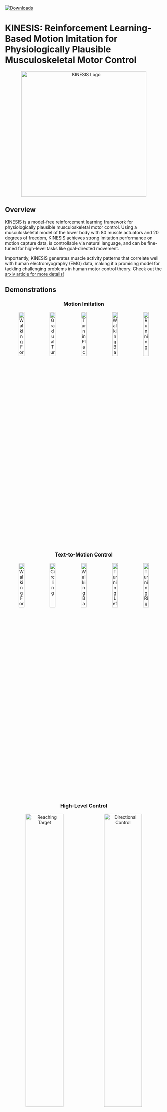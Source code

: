 [![Downloads](https://img.shields.io/badge/dynamic/json?url=https://huggingface.co/api/datasets/amathislab/kinesis-assets&query=downloads&label=downloads)](https://huggingface.co/papers/2503.14637)

# KINESIS: Reinforcement Learning-Based Motion Imitation for Physiologically Plausible Musculoskeletal Motor Control

<p align="center">
  <img src="./assets/Fig1-abstract.png" alt="KINESIS Logo" width="400"/>
</p>

## Overview

KINESIS is a model-free reinforcement learning framework for physiologically plausible musculoskeletal motor control. Using a musculoskeletal model of the lower body with 80 muscle actuators and 20 degrees of freedom, KINESIS achieves strong imitation performance on motion capture data, is controllable via natural language, and can be fine-tuned for high-level tasks like goal-directed movement.

Importantly, KINESIS generates muscle activity patterns that correlate well with human electromyography (EMG) data, making it a promising model for tackling challenging problems in human motor control theory. Check out the [arxiv article for more details!](https://arxiv.org/abs/2503.14637)

## Demonstrations

<h3 align="center">Motion Imitation</h3>
<p align="center">
  <img src="./assets/kit/kit_walk.gif" alt="Walking Forward" width="19%"/>
  <img src="./assets/kit/kit_gradual_turn.gif" alt="Gradual Turn" width="19%"/>
  <img src="./assets/kit/kit_turn_in_place.gif" alt="Turn in Place" width="19%"/>
  <img src="./assets/kit/kit_backward.gif" alt="Walking Backwards" width="19%"/>
  <img src="./assets/kit/kit_run.gif" alt="Running" width="19%"/>
</p>

<h3 align="center">Text-to-Motion Control</h3>
<p align="center">
  <img src="./assets/t2m/t2m_forward.gif" alt="Walking Forward" width="19%"/>
  <img src="./assets/t2m/t2m_circle.gif" alt="Circling" width="19%"/>
  <img src="./assets/t2m/t2m_backwards.gif" alt="Walking Backwards" width="19%"/>
  <img src="./assets/t2m/t2m_left.gif" alt="Turning Left" width="19%"/>
  <img src="./assets/t2m/t2m_right.gif" alt="Turning Right" width="19%"/>
</p>

<h3 align="center">High-Level Control</h3>
<p align="center">
  <img src="./assets/high_level/hl_target_reach.gif" alt="Reaching Target" width="49%"/>
  <img src="./assets/high_level/hl_directional.gif" alt="Directional Control" width="49%"/>

## EMG Comparison
<p align="center">
  <img src="./assets/Fig7-emg.png" alt="EMG Comparison" width="80%"/>


## Installation

### Installing the environment
For Linux/CUDA:
```bash
conda create -n kinesis python=3.8
conda activate kinesis
pip install -r requirements.txt
pip install torch==1.13.1+cu116 --extra-index-url https://download.pytorch.org/whl/cu116
```
For MacOS:
```bash
conda create -n kinesis python=3.8
conda activate kinesis
pip install -r macos_requirements.txt
conda install -c conda-forge lxml
```

### Downloading the SMPL model
- Download the SMPL parameters from [SMPL](https://smpl.is.tue.mpg.de/) -- only the neutral body parameters are required (it's the middle link under "Download").
- Rename the file containing the neutral body parameters to `SMPL_NEUTRAL.pkl`.
- Place the file in the `data/smpl` directory.

### Downloading and processing KIT
- First, download the KIT dataset from the AMASS website (https://amass.is.tue.mpg.de -- it's the SMPL-H dataset).
- Then, run the following script on the unzipped directory:
```bash
python src/utils/convert_kit.py --path <path_to_kit_dataset>
```

### Downloading assets
- Run the following script to download the assets from Hugging Face:
```bash
pip install huggingface_hub
python src/utils/download_assets.py
```

### Downloading the pre-trained models
- Run the following scripts to download the models from Hugging Face:
```bash
python src/utils/download_model.py --repo_id amathislab/kinesis-moe-imitation
python src/utils/download_model.py --repo_id amathislab/kinesis-target-goal-reach
```
- The saved `model.pth` checkpoints will be saved in the `data/trained_models` directory.

## Usage
> **Note:** For MacOS users, you will need to change the command in the bash scripts to `mjpython` instead of `python`.

### KIT-Locomotion imitation
To test Kinesis on motion imitation, run the following command:
```bash
# Train set
bash scripts/kit-locomotion.sh --mode train
# Test set
bash scripts/kit-locomotion.sh --mode test
```
You can turn rendering on/off by setting the `--headless` flag to `False` or `True`, respectively.

### Text-to-Motion Control
To test Kinesis on text-to-motion control, select one of the pre-generated motions in the `data/t2m` directory and run the following command:
```bash
bash scripts/t2m.sh <motion_path>
```

### Target Reaching
To test Kinesis on target reaching, run the following command:
```bash
bash scripts/target-reach.sh
```

### Directional Control
To test Kinesis on directional control, run the following command:
```bash
bash scripts/directional.sh
```
By default, you can control the direction of the motion using the numpad keys on your keyboard. If your keyboard does not have a numpad, you can define the keymaps in the `src/env/myolegs_directional_control.py` file:
```python
...
def key_callback(self, keycode):
        super().key_callback(keycode)
        if keycode == YOUR_KEYCODE_NORTHEAST:
            # Point the goal to north-east
            self.stop = False
            self.direction = np.pi / 4
        elif keycode == YOUR_KEYCODE_NORTH:
            # Point the goal to north
            self.stop = False
            self.direction = np.pi / 2
...
```

## Training a new policy
Kinesis consists of three policy experts, combined with a Mixture of Experts (MoE) module. Training is done iteratively through negative mining: First, we train the first expert on the training set, then we train the second expert on only the samples that the first expert failed to imitate, and so on until we reach sufficient performance. Finally, we train the MoE module to combine the experts, which are frozen during this step. We use Weights & Biases to log the training process.

#### Training single experts through negative mining

Training an expert from scratch is done by running the following command:
```bash
python src/run.py project=<project_name> exp_name=<experiment_name> epoch=-1 run=train_run run.num_threads=<num_threads> learning.actor_type="lattice"
```
- `<project_name>`: The name of the project for logging purposes.
- `<experiment_name>`: The name of the experiment for logging purposes.
- `<num_threads>`: The number of threads to use for training. We usually set this to the amount of CPU threads available on the machine.

Once the policy has reached a plateau (in terms of average episode length), we need to evaluate its performance on the **train** set, and identify the samples that the policy fails to imitate. This is done by running the following command:
```bash
python src/utils/save_failed_motions.py --exp_name <experiment_name> --epoch <epoch> --expert 0
```
- `<experiment_name>`: The name of the experiment under which the policy was trained.
- `<epoch>`: The epoch at which to evaluate the policy. Make sure that there exists a saved checkpoint at this epoch.
- `--expert`: The expert to evaluate. This should be set to 0 for the first expert, 1 for the second expert, and so on.

The failed samples will be saved as a new training set with the name `kit_train_motion_dict_expert_<X>`, where `<X>` is the expert number, along with the respective initial pose data.

To train the next expert, run the following command:
```bash
python src/run.py project=<project_name> exp_name=<experiment_name>_expert_1 epoch=-1 run=train_run run.num_threads=<num_threads> learning.actor_type="lattice" run.motion_file=data/kit_train_motion_dict_expert_1 run.initial_pose_file=data/kit_train_initial_pose_expert_1.pkl
```

... and so on, until the negative-mined dataset is empty or sufficiently small.

#### Training the Mixture of Experts (MoE) module
Once all experts have been trained, we can train the MoE module to combine them. To train the MoE module, run the following commands:
```bash
# Rename the initial experiment folder:
mv data/trained_models/<experiment_name> data/trained_models/<experiment_name>_expert_0
# Train the MoE module:
python src/run.py project=<project_name> exp_name=<experiment_name>_moe epoch=0 run=train_run run.expert_path=data/trained_models/<experiment_name> run.num_threads=<num_threads> learning.actor_type="moe"
```

## Citation

If you find this work useful in your research, please consider citing our [paper](https://arxiv.org/abs/2503.14637):

```bibtex
@article{simos2025kinesis,
  title={Reinforcement learning-based motion imitation for physiologically plausible musculoskeletal motor control},
  author={Simos, Merkourios and Chiappa, Alberto Silvio and Mathis, Alexander},
  journal={arXiv},
  year={2025},
  doi={10.48550/arXiv.2503.14637}
}
```

## Acknowledgements

This work would not have been possible without the amazing contributions of [PHC](https://github.com/ZhengyiLuo/PHC), [PHC_MJX](https://github.com/ZhengyiLuo/PHC_MJX), [SMPLSim](https://github.com/ZhengyiLuo/SMPLSim), on which the code is based, as well as [MyoSuite](https://sites.google.com/view/myosuite), from which we borrow the musculoskeletal model. Please consider citing & starring these repositories if you find them useful!

For text-to-motion generation, we used the awesome work from Tevet et al. -- [Human Motion Diffusion Model](https://github.com/GuyTevet/motion-diffusion-model). Please consider citing their work if you use the text-to-motion generation code.

We also acknowledge the foundational contribution of the Max Planck Institute for Intelligent Systems, which developed the [SMPL model](https://smpl.is.tue.mpg.de/) and curated the [AMASS dataset](https://amass.is.tue.mpg.de/).

The EMG analysis uses processed data from the paper "A wearable real-time kinetic measurement sensor setup for human locomotion" by [Wang et al. (2023)](https://www.cambridge.org/core/journals/wearable-technologies/article/wearable-realtime-kinetic-measurement-sensor-setup-for-human-locomotion/488C21B7706FFDFA7FFAB387FD0A1A64?utm_campaign=shareaholic&utm_medium=copy_link&utm_source=bookmark). We thank the authors for creating this open-source dataset. Please cite the original paper if you use the EMG data.

This project was funded by Swiss SNF grant (310030 212516). We thank members of the Mathis Group for helpful feedback.

## License

This project is licensed under the BSD 3-Clause License - see the [LICENSE](LICENSE) file for details.
